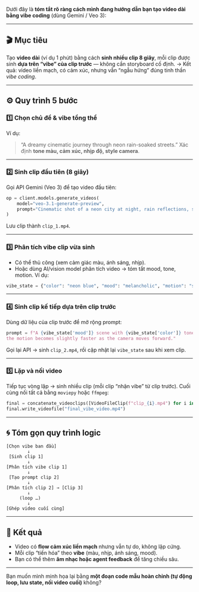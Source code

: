 Dưới đây là **tóm tắt rõ ràng cách mình đang hướng dẫn bạn tạo video dài bằng vibe coding** (dùng Gemini / Veo 3):

---

## 🎬 Mục tiêu

Tạo **video dài** (ví dụ 1 phút) bằng cách **sinh nhiều clip 8 giây**, mỗi clip được sinh **dựa trên “vibe” của clip trước** — không cần storyboard cố định.
→ Kết quả: video liền mạch, có cảm xúc, nhưng vẫn “ngẫu hứng” đúng tinh thần *vibe coding*.

---

## ⚙️ Quy trình 5 bước

### **1️⃣ Chọn chủ đề & vibe tổng thể**

Ví dụ:

> “A dreamy cinematic journey through neon rain-soaked streets.”
> Xác định **tone màu, cảm xúc, nhịp độ, style camera**.

---

### **2️⃣ Sinh clip đầu tiên (8 giây)**

Gọi API Gemini (Veo 3) để tạo video đầu tiên:

```python
op = client.models.generate_videos(
    model="veo-3.1-generate-preview",
    prompt="Cinematic shot of a neon city at night, rain reflections, slow motion."
)
```

Lưu clip thành `clip_1.mp4`.

---

### **3️⃣ Phân tích vibe clip vừa sinh**

* Có thể thủ công (xem cảm giác màu, ánh sáng, nhịp).
* Hoặc dùng AI/vision model phân tích video → tóm tắt mood, tone, motion.
  Ví dụ:

```python
vibe_state = {"color": "neon blue", "mood": "melancholic", "motion": "slow"}
```

---

### **4️⃣ Sinh clip kế tiếp dựa trên clip trước**

Dùng dữ liệu của clip trước để mở rộng prompt:

```python
prompt = f"A {vibe_state['mood']} scene with {vibe_state['color']} tones, \
the motion becomes slightly faster as the camera moves forward."
```

Gọi lại API → sinh `clip_2.mp4`, rồi cập nhật lại `vibe_state` sau khi xem clip.

---

### **5️⃣ Lặp và nối video**

Tiếp tục vòng lặp → sinh nhiều clip (mỗi clip “nhận vibe” từ clip trước).
Cuối cùng nối tất cả bằng `moviepy` hoặc `ffmpeg`:

```python
final = concatenate_videoclips([VideoFileClip(f"clip_{i}.mp4") for i in range(1, n+1)])
final.write_videofile("final_vibe_video.mp4")
```

---

## 🌀 Tóm gọn quy trình logic

```
[Chọn vibe ban đầu]
        ↓
 [Sinh clip 1]
        ↓
[Phân tích vibe clip 1]
        ↓
 [Tạo prompt clip 2]
        ↓
[Phân tích clip 2] → [Clip 3]
        ↓
     (loop …)
        ↓
[Ghép video cuối cùng]
```

---

## 🌈 Kết quả

* Video có **flow cảm xúc liền mạch** nhưng vẫn tự do, không lặp cứng.
* Mỗi clip “tiến hóa” theo **vibe** (màu, nhịp, ánh sáng, mood).
* Bạn có thể thêm **âm nhạc hoặc agent feedback** để tăng chiều sâu.

---

Bạn muốn mình minh họa lại bằng **một đoạn code mẫu hoàn chỉnh (tự động loop, lưu state, nối video cuối)** không?
